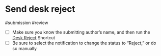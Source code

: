 # Send desk reject

#submission #review

- [ ] Make sure you know the submitting author’s name, and then run the [Desk Reject](shortcuts://run-shortcut?name=HMS%20desk%20reject) Shortcut
- [ ] Be sure to select the notification to change the status to “Reject,” or do so manually